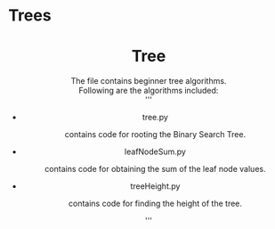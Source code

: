 # Trees
<h1 align="center">Tree</h1>
<div align="center">
The file contains beginner tree algorithms.<br>
Following are the algorithms included:<br>
'''
<ul>
<li>tree.py</li>
<p>contains code for rooting the Binary Search Tree.</p>
<li>leafNodeSum.py</li>
<p>contains code for obtaining the sum of the leaf node values.</p>
<li>treeHeight.py</li>
<p>contains code for finding the height of the tree.</p>
</ul>
'''
</div>
